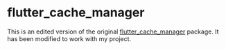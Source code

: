 # flutter_cache_manager

This is an edited version of the original [flutter_cache_manager](https://pub.dev/packages/flutter_cache_manager) package. It has been modified to work with my project.
